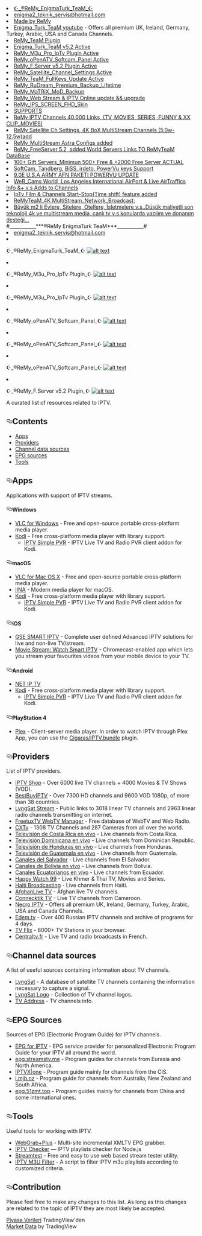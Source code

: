 <li><a href="https://i.hizliresim.com/ohNlZP.jpg">☪️_®ReMy_EnigmaTurk_TeaM_☪️</a></li>
<li><a href="#mail">enigma2_teknik_servis@hotmail.com</a></li>
<li><a href="https://i.hizliresim.com/68S6cZ.jpg">Made by ReMy</a></li>
<li><a href="https://www.youtube.com/watch?v=cvkdGrSfMTc/" rel="nofollow">Enigma_Turk_TeaM youtube</a> - Offers all premium UK, Ireland, Germany, Turkey, Arabic, USA and Canada Channels.</li>
<li><a href="https://i.hizliresim.com/R02yIj.jpg" rel="nofollow">ReMy_TeaM Plugin</a>
<li><a href="https://i.hizliresim.com/R02yIj.jpg">Enigma_Turk_TeaM v5.2 Active</a></li>   
<li><a href="https://i.hizliresim.com/Avmd3e.jpg">ReMy_M3u_Pro_IpTv Plugin Active</a></li>
<li><a href="https://i.hizliresim.com/RF7ZGI.jpg">ReMy_oPenATV_Softcam_Panel Active</a></li>
<li><a href="https://i.hizliresim.com/Bdlcal.jpg">ReMy_F.Server v5.2 Plugin Active</a></li>
<li><a href="https://i.hizliresim.com/GAHaNw.jpg">ReMy_Satellite_Channel_Settings Active</a></li>
<li><a href="https://i.hizliresim.com/UZrLlq.jpg">ReMy_TeaM_FullKeys_Update Active</a></li>
<li><a href="https://i.hizliresim.com/aPyCug.jpg">ReMy_RuDream_Premium_Backup_Lifetime</a></li>
<li><a href="https://i.hizliresim.com/QFabHM.jpg">ReMy_MaTRiX_MoD_Backup</a></li>
<li><a href="https://i.hizliresim.com/SoUV3A.jpg">ReMy_Web Stream & IPTV Online update && upgrade</a></li>
<li><a href="https://i.hizliresim.com/crboPa.jpg">ReMy_IPS_SCREEN_FHD_Skin</a></li>
<li><a href="#SUPPORTS">SUPPORTS</a></li>
<li><a href="#SUPPORTS">ReMy IPTV Channels 40.000 Links, (TV, MOVIES, SERIES, FUNNY & XX CLIP_MOVIES)</a></li>
<li><a href="#SUPPORTS">ReMy Satellite Ch Settings, 4K BoX MultiStream Channels (5.0w-12.5w)add</a></li>
<li><a href="#SUPPORTS">ReMy_MultiStream Astra Configs added</a></li>
<li><a href="#SUPPORTS">ReMy_FreeServer 5.2, added World Servers Links TO  ReMyTeaM DataBase</a></li>
<li><a href="#SUPPORTS">100+ Gift Servers_Minimun 500+ Free &  +2000 Free Server ACTUAL</a></li>
<li><a href="#SUPPORTS">SoftCam, Tandberg, BiSS, irdeto, PowerVu keys Support</a></li>
<li><a href="#SUPPORTS">9.0E U.S.A ARMY AFN PAKETI POWERVU UPDATE</a></li>
<li><a href="#SUPPORTS">WeB_Cams World, Los Angeles International AirPort & Live AirTraffics Info &+ v.s Adds to Channels</a></li>
<li><a href="#SUPPORTS">IpTv Film & Channels Start-Stop(Time shift) feature added</a></li>
<li><a href="#SUPPORTS">ReMyTeaM_4K MultiStream_Network_Broadcast:
<li><a href="#SUPPORTS">Büyük m2 li Evlere, Sitelere, Otellere, İşletmelere v.s..Düşük maliyetli son teknoloji 4k ve multistream media, canlı tv v.s konularda yazılım ve donanım desteği...</a></li>
#___________***®ReMy EnigmaTurk TeaM***___________#
<li><a href="#mail">enigma2_teknik_servis@hotmail.com</a></li>

<li>
<p>☪️_®ReMy_EnigmaTurk_TeaM_☪️
<a target="_blank" rel="noopener noreferrer" href="https://i.hizliresim.com/R02yIj.jpg"><img src="https://i.hizliresim.com/R02yIj.jpg" alt="alt text" data-canonical-src="https://i.hizliresim.com/R02yIj.jpg" style="max-width:100%;"></a></p>
</li>

<li>
<p>☪️_®ReMy_M3u_Pro_IpTv Plugin_☪️
<a target="_blank" rel="noopener noreferrer" href="https://i.hizliresim.com/7UNhKW.jpg"><img src="https://i.hizliresim.com/7UNhKW.jpg" alt="alt text" data-canonical-src="https://i.hizliresim.com/7UNhKW.jpg" style="max-width:100%;"></a></p>
</li>

<li>
<p>☪️_®ReMy_M3u_Pro_IpTv Plugin_☪️
<a target="_blank" rel="noopener noreferrer" href="https://i.hizliresim.com/lmP3Gp.jpg"><img src="https://i.hizliresim.com/lmP3Gp.jpg" alt="alt text" data-canonical-src="https://i.hizliresim.com/lmP3Gp.jpg" style="max-width:100%;"></a></p>
</li>

<li>
<p>☪️_®ReMy_oPenATV_Softcam_Panel_☪️
<a target="_blank" rel="noopener noreferrer" href="https://i.hizliresim.com/dye5Eg.jpg"><img src="https://i.hizliresim.com/dye5Eg.jpg" alt="alt text" data-canonical-src="https://i.hizliresim.com/dye5Eg.jpg" style="max-width:100%;"></a></p>
</li>

<li>
<p>☪️_®ReMy_oPenATV_Softcam_Panel_☪️
<a target="_blank" rel="noopener noreferrer" href="https://i.hizliresim.com/53A3Mm.jpg"><img src="https://i.hizliresim.com/53A3Mm.jpg" alt="alt text" data-canonical-src="https://i.hizliresim.com/53A3Mm.jpg" style="max-width:100%;"></a></p>
</li>

<li>
<p>☪️_®ReMy_oPenATV_Softcam_Panel_☪️
<a target="_blank" rel="noopener noreferrer" href="https://i.hizliresim.com/sCp6Hx.jpg"><img src="https://i.hizliresim.com/sCp6Hx.jpg" alt="alt text" data-canonical-src="https://i.hizliresim.com/sCp6Hx.jpg" style="max-width:100%;"></a></p>
</li>

<li>
<p>☪️_®ReMy_F.Server v5.2 Plugin_☪️
<a target="_blank" rel="noopener noreferrer" href="https://i.hizliresim.com/yAg077.jpg"><img src="https://i.hizliresim.com/yAg077.jpg" alt="alt text" data-canonical-src="https://i.hizliresim.com/yAg077.jpg" style="max-width:100%;"></a></p>
</li>

<p>A curated list of resources related to IPTV.</p>
<h2><a id="user-content-contents" class="anchor" aria-hidden="true" href="#contents"><svg class="octicon octicon-link" viewBox="0 0 16 16" version="1.1" width="16" height="16" aria-hidden="true"><path fill-rule="evenodd" d="M4 9h1v1H4c-1.5 0-3-1.69-3-3.5S2.55 3 4 3h4c1.45 0 3 1.69 3 3.5 0 1.41-.91 2.72-2 3.25V8.59c.58-.45 1-1.27 1-2.09C10 5.22 8.98 4 8 4H4c-.98 0-2 1.22-2 2.5S3 9 4 9zm9-3h-1v1h1c1 0 2 1.22 2 2.5S13.98 12 13 12H9c-.98 0-2-1.22-2-2.5 0-.83.42-1.64 1-2.09V6.25c-1.09.53-2 1.84-2 3.25C6 11.31 7.55 13 9 13h4c1.45 0 3-1.69 3-3.5S14.5 6 13 6z"></path></svg></a>Contents</h2>
<ul>
<li><a href="#apps">Apps</a></li>
<li><a href="#providers">Providers</a></li>
<li><a href="#channel-data-sources">Channel data sources</a></li>
<li><a href="#epg-sources">EPG sources</a></li>
<li><a href="#tools">Tools</a></li>
</ul>
<h2><a id="user-content-apps" class="anchor" aria-hidden="true" href="#apps"><svg class="octicon octicon-link" viewBox="0 0 16 16" version="1.1" width="16" height="16" aria-hidden="true"><path fill-rule="evenodd" d="M4 9h1v1H4c-1.5 0-3-1.69-3-3.5S2.55 3 4 3h4c1.45 0 3 1.69 3 3.5 0 1.41-.91 2.72-2 3.25V8.59c.58-.45 1-1.27 1-2.09C10 5.22 8.98 4 8 4H4c-.98 0-2 1.22-2 2.5S3 9 4 9zm9-3h-1v1h1c1 0 2 1.22 2 2.5S13.98 12 13 12H9c-.98 0-2-1.22-2-2.5 0-.83.42-1.64 1-2.09V6.25c-1.09.53-2 1.84-2 3.25C6 11.31 7.55 13 9 13h4c1.45 0 3-1.69 3-3.5S14.5 6 13 6z"></path></svg></a>Apps</h2>
<p>Applications with support of IPTV streams.</p>
<h4><a id="user-content-windows" class="anchor" aria-hidden="true" href="#windows"><svg class="octicon octicon-link" viewBox="0 0 16 16" version="1.1" width="16" height="16" aria-hidden="true"><path fill-rule="evenodd" d="M4 9h1v1H4c-1.5 0-3-1.69-3-3.5S2.55 3 4 3h4c1.45 0 3 1.69 3 3.5 0 1.41-.91 2.72-2 3.25V8.59c.58-.45 1-1.27 1-2.09C10 5.22 8.98 4 8 4H4c-.98 0-2 1.22-2 2.5S3 9 4 9zm9-3h-1v1h1c1 0 2 1.22 2 2.5S13.98 12 13 12H9c-.98 0-2-1.22-2-2.5 0-.83.42-1.64 1-2.09V6.25c-1.09.53-2 1.84-2 3.25C6 11.31 7.55 13 9 13h4c1.45 0 3-1.69 3-3.5S14.5 6 13 6z"></path></svg></a>Windows</h4>
<ul>
<li><a href="https://www.videolan.org/vlc/download-windows.html" rel="nofollow">VLC for Windows</a> - Free and open-source portable cross-platform media player.</li>
<li><a href="https://kodi.tv/" rel="nofollow">Kodi</a> - Free cross-platform media player with library support.
<ul>
<li><a href="https://kodi.tv/addon/pvr-client/pvr-iptv-simple-client" rel="nofollow">IPTV Simple PVR</a> - IPTV Live TV and Radio PVR client addon for Kodi.</li>
</ul>
</li>
</ul>
<h4><a id="user-content-macos" class="anchor" aria-hidden="true" href="#macos"><svg class="octicon octicon-link" viewBox="0 0 16 16" version="1.1" width="16" height="16" aria-hidden="true"><path fill-rule="evenodd" d="M4 9h1v1H4c-1.5 0-3-1.69-3-3.5S2.55 3 4 3h4c1.45 0 3 1.69 3 3.5 0 1.41-.91 2.72-2 3.25V8.59c.58-.45 1-1.27 1-2.09C10 5.22 8.98 4 8 4H4c-.98 0-2 1.22-2 2.5S3 9 4 9zm9-3h-1v1h1c1 0 2 1.22 2 2.5S13.98 12 13 12H9c-.98 0-2-1.22-2-2.5 0-.83.42-1.64 1-2.09V6.25c-1.09.53-2 1.84-2 3.25C6 11.31 7.55 13 9 13h4c1.45 0 3-1.69 3-3.5S14.5 6 13 6z"></path></svg></a>macOS</h4>
<ul>
<li><a href="https://www.videolan.org/vlc/download-macosx.html" rel="nofollow">VLC for Mac OS X</a> - Free and open-source portable cross-platform media player.</li>
<li><a href="https://iina.io/" rel="nofollow">IINA</a> - Modern media player for macOS.</li>
<li><a href="https://kodi.tv/" rel="nofollow">Kodi</a> - Free cross-platform media player with library support.
<ul>
<li><a href="https://kodi.tv/addon/pvr-client/pvr-iptv-simple-client" rel="nofollow">IPTV Simple PVR</a> - IPTV Live TV and Radio PVR client addon for Kodi.</li>
</ul>
</li>
</ul>
<h4><a id="user-content-ios" class="anchor" aria-hidden="true" href="#ios"><svg class="octicon octicon-link" viewBox="0 0 16 16" version="1.1" width="16" height="16" aria-hidden="true"><path fill-rule="evenodd" d="M4 9h1v1H4c-1.5 0-3-1.69-3-3.5S2.55 3 4 3h4c1.45 0 3 1.69 3 3.5 0 1.41-.91 2.72-2 3.25V8.59c.58-.45 1-1.27 1-2.09C10 5.22 8.98 4 8 4H4c-.98 0-2 1.22-2 2.5S3 9 4 9zm9-3h-1v1h1c1 0 2 1.22 2 2.5S13.98 12 13 12H9c-.98 0-2-1.22-2-2.5 0-.83.42-1.64 1-2.09V6.25c-1.09.53-2 1.84-2 3.25C6 11.31 7.55 13 9 13h4c1.45 0 3-1.69 3-3.5S14.5 6 13 6z"></path></svg></a>iOS</h4>
<ul>
<li><a href="https://apps.apple.com/us/app/gse-smart-iptv/id1028734023" rel="nofollow">GSE SMART IPTV</a> - Complete user defined Advanced IPTV solutions for live and non-live TV/stream.</li>
<li><a href="https://apps.apple.com/us/app/movie-stream-ip-tv-films/id1450912244" rel="nofollow">Movie Stream: Watch Smart IPTV</a> - Chromecast-enabled app which lets you stream your favourites videos from your mobile device to your TV.</li>
</ul>
<h4><a id="user-content-android" class="anchor" aria-hidden="true" href="#android"><svg class="octicon octicon-link" viewBox="0 0 16 16" version="1.1" width="16" height="16" aria-hidden="true"><path fill-rule="evenodd" d="M4 9h1v1H4c-1.5 0-3-1.69-3-3.5S2.55 3 4 3h4c1.45 0 3 1.69 3 3.5 0 1.41-.91 2.72-2 3.25V8.59c.58-.45 1-1.27 1-2.09C10 5.22 8.98 4 8 4H4c-.98 0-2 1.22-2 2.5S3 9 4 9zm9-3h-1v1h1c1 0 2 1.22 2 2.5S13.98 12 13 12H9c-.98 0-2-1.22-2-2.5 0-.83.42-1.64 1-2.09V6.25c-1.09.53-2 1.84-2 3.25C6 11.31 7.55 13 9 13h4c1.45 0 3-1.69 3-3.5S14.5 6 13 6z"></path></svg></a>Android</h4>
<ul>
<li><a href="https://play.google.com/store/apps/details?id=com.dnamedya.netiptv" rel="nofollow">NET IP TV</a></li>
<li><a href="https://play.google.com/store/apps/details?id=org.xbmc.kodi" rel="nofollow">Kodi</a> - Free cross-platform media player with library support.
<ul>
<li><a href="https://kodi.tv/addon/pvr-client/pvr-iptv-simple-client" rel="nofollow">IPTV Simple PVR</a> - IPTV Live TV and Radio PVR client addon for Kodi.</li>
</ul>
</li>
</ul>
<h4><a id="user-content-playstation-4" class="anchor" aria-hidden="true" href="#playstation-4"><svg class="octicon octicon-link" viewBox="0 0 16 16" version="1.1" width="16" height="16" aria-hidden="true"><path fill-rule="evenodd" d="M4 9h1v1H4c-1.5 0-3-1.69-3-3.5S2.55 3 4 3h4c1.45 0 3 1.69 3 3.5 0 1.41-.91 2.72-2 3.25V8.59c.58-.45 1-1.27 1-2.09C10 5.22 8.98 4 8 4H4c-.98 0-2 1.22-2 2.5S3 9 4 9zm9-3h-1v1h1c1 0 2 1.22 2 2.5S13.98 12 13 12H9c-.98 0-2-1.22-2-2.5 0-.83.42-1.64 1-2.09V6.25c-1.09.53-2 1.84-2 3.25C6 11.31 7.55 13 9 13h4c1.45 0 3-1.69 3-3.5S14.5 6 13 6z"></path></svg></a>PlayStation 4</h4>
<ul>
<li><a href="https://www.plex.tv/apps-devices/#modal-devices-playstation-4" rel="nofollow">Plex</a> - Client-server media player. In order to watch IPTV through Plex App, you can use the <a href="https://github.com/Cigaras/IPTV.bundle">Cigaras/IPTV.bundle</a> plugin.</li>
</ul>
<h2><a id="user-content-providers" class="anchor" aria-hidden="true" href="#providers"><svg class="octicon octicon-link" viewBox="0 0 16 16" version="1.1" width="16" height="16" aria-hidden="true"><path fill-rule="evenodd" d="M4 9h1v1H4c-1.5 0-3-1.69-3-3.5S2.55 3 4 3h4c1.45 0 3 1.69 3 3.5 0 1.41-.91 2.72-2 3.25V8.59c.58-.45 1-1.27 1-2.09C10 5.22 8.98 4 8 4H4c-.98 0-2 1.22-2 2.5S3 9 4 9zm9-3h-1v1h1c1 0 2 1.22 2 2.5S13.98 12 13 12H9c-.98 0-2-1.22-2-2.5 0-.83.42-1.64 1-2.09V6.25c-1.09.53-2 1.84-2 3.25C6 11.31 7.55 13 9 13h4c1.45 0 3-1.69 3-3.5S14.5 6 13 6z"></path></svg></a>Providers</h2>
<p>List of IPTV providers.</p>
<ul>
<li><a href="https://iptv.shop/" rel="nofollow">IPTV Shop</a> - Over 6000 live TV channels + 4000 Movies &amp; TV Shows (VOD).</li>
<li><a href="https://bestbuyiptv.com/" rel="nofollow">BestBuyIPTV</a> - Over 7300 HD channels and 9600 VOD 1080p, of more than 38 countries.</li>
<li><a href="http://www.lyngsat-stream.com/" rel="nofollow">LyngSat Stream</a> - Public links to 3018 linear TV channels and 2963 linear radio channels transmitting on internet.</li>
<li><a href="http://database.freetuxtv.net/site/index" rel="nofollow">FreetuxTV WebTV Manager</a> - Free database of WebTV and Web Radio.</li>
<li><a href="http://www.cxtvlive.com/" rel="nofollow">CXTv</a> - 1308 TV Channels and 287 Cameras from all over the world.</li>
<li><a href="http://www.costaricaenvivo.net/" rel="nofollow">Televisión de Costa Rica en vivo</a> - Live channels from Costa Rica.</li>
<li><a href="http://www.televisiondominicanaenvivo.com/" rel="nofollow">Televisión Dominicana en vivo</a> - Live channels from Dominican Republic.</li>
<li><a href="http://www.canalesdehondurasenvivo.com/" rel="nofollow">Televisión de Honduras en vivo</a> - Live channels from Honduras.</li>
<li><a href="https://www.guatemalaenvivo.net/" rel="nofollow">Televisión de Guatemala en vivo</a> - Live channels from Guatemala.</li>
<li><a href="http://www.canalesdelsalvadorenvivo.com/" rel="nofollow">Canales del Salvador</a> - Live channels from El Salvador.</li>
<li><a href="http://www.canalesbolivianosenvivo.com/" rel="nofollow">Canales de Bolivia en vivo</a> - Live channels from Bolivia.</li>
<li><a href="https://www.canalesecuatorianosenvivo.com/" rel="nofollow">Canales Ecuatorianos en vivo</a> - Live channels from Ecuador.</li>
<li><a href="https://happywatch99.com/" rel="nofollow">Happy Watch 99</a> - Live Khmer &amp; Thai TV, Movies and Series.</li>
<li><a href="https://hbiptv.com/" rel="nofollow">Haiti Broadcasting</a> - Live channels from Haiti.</li>
<li><a href="http://www.afghanlive.tv/" rel="nofollow">AfghanLive TV</a> - Afghan live TV channels.</li>
<li><a href="http://connectik.tv/" rel="nofollow">Connecktik TV</a> - Live TV channels from Cameroon.</li>
<li><a href="https://necroiptv.com/" rel="nofollow">Necro IPTV</a> - Offers all premium UK, Ireland, Germany, Turkey, Arabic, USA and Canada Channels.</li>
<li><a href="https://edem.tv/" rel="nofollow">Edem.tv</a> - Over 400 Russian IPTV channels and archive of programs for 4 days.</li>
<li><a href="https://tvflix.co/" rel="nofollow">TV Flix</a> - 8000+ TV Stations in your browser.</li>
<li><a href="http://www.centraltv.fr/" rel="nofollow">Centraltv.fr</a> - Live TV and radio broadcasts in French.</li>
</ul>
<h2><a id="user-content-channel-data-sources" class="anchor" aria-hidden="true" href="#channel-data-sources"><svg class="octicon octicon-link" viewBox="0 0 16 16" version="1.1" width="16" height="16" aria-hidden="true"><path fill-rule="evenodd" d="M4 9h1v1H4c-1.5 0-3-1.69-3-3.5S2.55 3 4 3h4c1.45 0 3 1.69 3 3.5 0 1.41-.91 2.72-2 3.25V8.59c.58-.45 1-1.27 1-2.09C10 5.22 8.98 4 8 4H4c-.98 0-2 1.22-2 2.5S3 9 4 9zm9-3h-1v1h1c1 0 2 1.22 2 2.5S13.98 12 13 12H9c-.98 0-2-1.22-2-2.5 0-.83.42-1.64 1-2.09V6.25c-1.09.53-2 1.84-2 3.25C6 11.31 7.55 13 9 13h4c1.45 0 3-1.69 3-3.5S14.5 6 13 6z"></path></svg></a>Channel data sources</h2>
<p>A list of useful sources containing information about TV channels.</p>
<ul>
<li><a href="https://www.lyngsat.com/" rel="nofollow">LyngSat</a> - A database of satellite TV channels containing the information necessary to capture a signal.</li>
<li><a href="https://www.lyngsat-logo.com/" rel="nofollow">LyngSat Logo</a> - Collection of TV channel logos.</li>
<li><a href="http://www.tv-address.com/" rel="nofollow">TV Address</a> - TV channels info.</li>
</ul>
<h2><a id="user-content-epg-sources" class="anchor" aria-hidden="true" href="#epg-sources"><svg class="octicon octicon-link" viewBox="0 0 16 16" version="1.1" width="16" height="16" aria-hidden="true"><path fill-rule="evenodd" d="M4 9h1v1H4c-1.5 0-3-1.69-3-3.5S2.55 3 4 3h4c1.45 0 3 1.69 3 3.5 0 1.41-.91 2.72-2 3.25V8.59c.58-.45 1-1.27 1-2.09C10 5.22 8.98 4 8 4H4c-.98 0-2 1.22-2 2.5S3 9 4 9zm9-3h-1v1h1c1 0 2 1.22 2 2.5S13.98 12 13 12H9c-.98 0-2-1.22-2-2.5 0-.83.42-1.64 1-2.09V6.25c-1.09.53-2 1.84-2 3.25C6 11.31 7.55 13 9 13h4c1.45 0 3-1.69 3-3.5S14.5 6 13 6z"></path></svg></a>EPG Sources</h2>
<p>Sources of EPG (Electronic Program Guide) for IPTV channels.</p>
<ul>
<li><a href="https://www.iptv-epg.com/" rel="nofollow">EPG for IPTV</a> - EPG service provider for personalized Electronic Program Guide for your IPTV all around the world.</li>
<li><a href="http://epg.streamstv.me/epg/" rel="nofollow">epg.streamstv.me</a> - Program guides for channels from Eurasia and North America.</li>
<li><a href="https://iptvx.one/viewtopic.php?f=12&amp;t=4&amp;sid=5d7f43099b396af229d5961ec746fc14" rel="nofollow">IPTVX|one</a> - Program guide mainly for channels from the CIS.</li>
<li><a href="http://i.mjh.nz/" rel="nofollow">i.mjh.nz</a> - Program guide for channels from Australia, New Zealand and South Africa.</li>
<li><a href="http://epg.51zmt.top:8000/" rel="nofollow">epg.51zmt.top</a> - Program guides mainly for channels from China and some international ones.</li>
</ul>
<h2><a id="user-content-tools" class="anchor" aria-hidden="true" href="#tools"><svg class="octicon octicon-link" viewBox="0 0 16 16" version="1.1" width="16" height="16" aria-hidden="true"><path fill-rule="evenodd" d="M4 9h1v1H4c-1.5 0-3-1.69-3-3.5S2.55 3 4 3h4c1.45 0 3 1.69 3 3.5 0 1.41-.91 2.72-2 3.25V8.59c.58-.45 1-1.27 1-2.09C10 5.22 8.98 4 8 4H4c-.98 0-2 1.22-2 2.5S3 9 4 9zm9-3h-1v1h1c1 0 2 1.22 2 2.5S13.98 12 13 12H9c-.98 0-2-1.22-2-2.5 0-.83.42-1.64 1-2.09V6.25c-1.09.53-2 1.84-2 3.25C6 11.31 7.55 13 9 13h4c1.45 0 3-1.69 3-3.5S14.5 6 13 6z"></path></svg></a>Tools</h2>
<p>Useful tools for working with IPTV.</p>
<ul>
<li><a href="http://www.webgrabplus.com/" rel="nofollow">WebGrab+Plus</a> - Multi-site incremental XMLTV EPG grabber.</li>
<li><a href="https://www.npmjs.com/package/iptv-checker" rel="nofollow">IPTV Checker</a> — IPTV playlists checker for Node.js</li>
<li><a href="https://streamtest.in/" rel="nofollow">Streamtest</a> - Free and easy to use web based stream tester utility.</li>
<li><a href="https://github.com/huxuan/iptv-m3u-filter">IPTV M3U Filter</a> - A script to filter IPTV m3u playlists according to customized criteria.</li>
</ul>
<h2><a id="user-content-contribution" class="anchor" aria-hidden="true" href="#contribution"><svg class="octicon octicon-link" viewBox="0 0 16 16" version="1.1" width="16" height="16" aria-hidden="true"><path fill-rule="evenodd" d="M4 9h1v1H4c-1.5 0-3-1.69-3-3.5S2.55 3 4 3h4c1.45 0 3 1.69 3 3.5 0 1.41-.91 2.72-2 3.25V8.59c.58-.45 1-1.27 1-2.09C10 5.22 8.98 4 8 4H4c-.98 0-2 1.22-2 2.5S3 9 4 9zm9-3h-1v1h1c1 0 2 1.22 2 2.5S13.98 12 13 12H9c-.98 0-2-1.22-2-2.5 0-.83.42-1.64 1-2.09V6.25c-1.09.53-2 1.84-2 3.25C6 11.31 7.55 13 9 13h4c1.45 0 3-1.69 3-3.5S14.5 6 13 6z"></path></svg></a>Contribution</h2>
<p>Please feel free to make any changes to this list. As long as this 
changes are related to the topic of IPTV they are most likely be 
accepted.</p>
<!-- TradingView Widget BEGIN -->
<div class="tradingview-widget-container">
  <div class="tradingview-widget-container__widget"></div>
  <div class="tradingview-widget-copyright"><a href="https://tr.tradingview.com" rel="noopener" target="_blank"><span class="blue-text">Piyasa Verileri</span></a> TradingView'den</div>
  <script type="text/javascript" src="https://s3.tradingview.com/external-embedding/embed-widget-market-overview.js" async>
  {
  "colorTheme": "dark",
  "dateRange": "12m",
  "showChart": true,
  "locale": "tr",
  "largeChartUrl": "",
  "isTransparent": false,
  "width": "400",
  "height": "660",
  "plotLineColorGrowing": "rgba(25, 118, 210, 1)",
  "plotLineColorFalling": "rgba(25, 118, 210, 1)",
  "gridLineColor": "rgba(42, 46, 57, 1)",
  "scaleFontColor": "rgba(120, 123, 134, 1)",
  "belowLineFillColorGrowing": "rgba(33, 150, 243, 0.12)",
  "belowLineFillColorFalling": "rgba(33, 150, 243, 0.12)",
  "symbolActiveColor": "rgba(33, 150, 243, 0.12)",
  "tabs": [
    {
      "title": "Endeksler",
      "symbols": [
        {
          "s": "OANDA:SPX500USD",
          "d": "S&P 500"
        },
        {
          "s": "OANDA:NAS100USD",
          "d": "Nasdaq 100"
        },
        {
          "s": "FOREXCOM:DJI",
          "d": "Dow 30"
        },
        {
          "s": "INDEX:NKY",
          "d": "Nikkei 225"
        },
        {
          "s": "INDEX:DEU30",
          "d": "DAX Index"
        },
        {
          "s": "OANDA:UK100GBP",
          "d": "FTSE 100"
        }
      ],
      "originalTitle": "Indices"
    },
    {
      "title": "Emtialar",
      "symbols": [
        {
          "s": "CME_MINI:ES1!",
          "d": "E-Mini S&P"
        },
        {
          "s": "CME:6E1!",
          "d": "Euro"
        },
        {
          "s": "COMEX:GC1!",
          "d": "Gold"
        },
        {
          "s": "NYMEX:CL1!",
          "d": "Crude Oil"
        },
        {
          "s": "NYMEX:NG1!",
          "d": "Natural Gas"
        },
        {
          "s": "CBOT:ZC1!",
          "d": "Corn"
        }
      ],
      "originalTitle": "Commodities"
    },
    {
      "title": "Tahviller",
      "symbols": [
        {
          "s": "CME:GE1!",
          "d": "Eurodollar"
        },
        {
          "s": "CBOT:ZB1!",
          "d": "T-Bond"
        },
        {
          "s": "CBOT:UB1!",
          "d": "Ultra T-Bond"
        },
        {
          "s": "EUREX:FGBL1!",
          "d": "Euro Bund"
        },
        {
          "s": "EUREX:FBTP1!",
          "d": "Euro BTP"
        },
        {
          "s": "EUREX:FGBM1!",
          "d": "Euro BOBL"
        }
      ],
      "originalTitle": "Bonds"
    },
    {
      "title": "Forex",
      "symbols": [
        {
          "s": "FX:EURUSD"
        },
        {
          "s": "FX:GBPUSD"
        },
        {
          "s": "FX:USDJPY"
        },
        {
          "s": "FX:USDCHF"
        },
        {
          "s": "FX:AUDUSD"
        },
        {
          "s": "FX:USDCAD"
        }
      ],
      "originalTitle": "Forex"
    }
  ]
}
  </script>
</div>
<!-- TradingView Widget END -->
<!-- TradingView Widget BEGIN -->
<div class="tradingview-widget-container">
  <div class="tradingview-widget-container__widget"></div>
  <div class="tradingview-widget-copyright"><a href="https://www.tradingview.com" rel="noopener" target="_blank"><span class="blue-text">Market Data</span></a> by TradingView</div>
  <script type="text/javascript" src="https://s3.tradingview.com/external-embedding/embed-widget-market-overview.js" async>
  {
  "colorTheme": "dark",
  "dateRange": "12m",
  "showChart": true,
  "locale": "en",
  "largeChartUrl": "",
  "isTransparent": false,
  "width": "400",
  "height": "660",
  "plotLineColorGrowing": "rgba(25, 118, 210, 1)",
  "plotLineColorFalling": "rgba(25, 118, 210, 1)",
  "gridLineColor": "rgba(42, 46, 57, 1)",
  "scaleFontColor": "rgba(120, 123, 134, 1)",
  "belowLineFillColorGrowing": "rgba(33, 150, 243, 0.12)",
  "belowLineFillColorFalling": "rgba(33, 150, 243, 0.12)",
  "symbolActiveColor": "rgba(33, 150, 243, 0.12)",
  "tabs": [
    {
      "title": "Indices",
      "symbols": [
        {
          "s": "OANDA:SPX500USD",
          "d": "S&P 500"
        },
        {
          "s": "OANDA:NAS100USD",
          "d": "Nasdaq 100"
        },
        {
          "s": "FOREXCOM:DJI",
          "d": "Dow 30"
        },
        {
          "s": "INDEX:NKY",
          "d": "Nikkei 225"
        },
        {
          "s": "INDEX:DEU30",
          "d": "DAX Index"
        },
        {
          "s": "OANDA:UK100GBP",
          "d": "FTSE 100"
        }
      ],
      "originalTitle": "Indices"
    },
    {
      "title": "Commodities",
      "symbols": [
        {
          "s": "CME_MINI:ES1!",
          "d": "E-Mini S&P"
        },
        {
          "s": "CME:6E1!",
          "d": "Euro"
        },
        {
          "s": "COMEX:GC1!",
          "d": "Gold"
        },
        {
          "s": "NYMEX:CL1!",
          "d": "Crude Oil"
        },
        {
          "s": "NYMEX:NG1!",
          "d": "Natural Gas"
        },
        {
          "s": "CBOT:ZC1!",
          "d": "Corn"
        }
      ],
      "originalTitle": "Commodities"
    },
    {
      "title": "Bonds",
      "symbols": [
        {
          "s": "CME:GE1!",
          "d": "Eurodollar"
        },
        {
          "s": "CBOT:ZB1!",
          "d": "T-Bond"
        },
        {
          "s": "CBOT:UB1!",
          "d": "Ultra T-Bond"
        },
        {
          "s": "EUREX:FGBL1!",
          "d": "Euro Bund"
        },
        {
          "s": "EUREX:FBTP1!",
          "d": "Euro BTP"
        },
        {
          "s": "EUREX:FGBM1!",
          "d": "Euro BOBL"
        }
      ],
      "originalTitle": "Bonds"
    },
    {
      "title": "Forex",
      "symbols": [
        {
          "s": "FX:EURUSD"
        },
        {
          "s": "FX:GBPUSD"
        },
        {
          "s": "FX:USDJPY"
        },
        {
          "s": "FX:USDCHF"
        },
        {
          "s": "FX:AUDUSD"
        },
        {
          "s": "FX:USDCAD"
        }
      ],
      "originalTitle": "Forex"
    }
  ]
}
  </script>
</div>
<!-- TradingView Widget END -->
